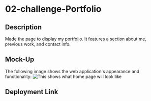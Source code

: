 # 02-challenge-Portfolio

## Description

Made the page to display my portfolio. It features a section about me, previous work, and contact info.

## Mock-Up

The following image shows the web application's appearance and functionality: 
![This shows what home page will look like](./assets/images/preview.png)

## Deployment Link

